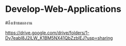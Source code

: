 # Develop-Web-Applications
#ลิ้งเข้าชมผลงาน

https://drive.google.com/drive/folders/1-Dy7eabl8J2lLW_K1BM5NX41QbZzbIEJ?usp=sharing
